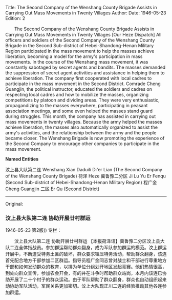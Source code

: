 Title: The Second Company of the Wenshang County Brigade Assists in Carrying Out Mass Movements in Twenty Villages
Author:
Date: 1946-05-23
Edition: 2

　　The Second Company of the Wenshang County Brigade
    Assists in Carrying Out Mass Movements in Twenty Villages
    [Our Heze Dispatch] All officers and soldiers of the Second Company of the Wenshang County Brigade in the Second Sub-district of Hebei-Shandong-Henan Military Region participated in the mass movement to help the masses achieve liberation, becoming a model for the army's participation in mass movements. In the course of the Wenshang mass movement, it was constantly sabotaged by secret agents and bandits. The masses demanded the suppression of secret agent activities and assistance in helping them to achieve liberation. The company first cooperated with local cadres to participate in the mass movement in the Second District. Comrade Cheng Guangjin, the political instructor, educated the soldiers and cadres on respecting local cadres and how to mobilize the masses, organizing competitions by platoon and dividing areas. They were very enthusiastic, propagandizing to the masses everywhere, participating in peasant association meetings, and some even helped the masses stand guard during struggles. This month, the company has assisted in carrying out mass movements in twenty villages. Because the army helped the masses achieve liberation, the masses also automatically organized to assist the army's activities, and the relationship between the army and the people became closer. The Wenshang Brigade is now promoting the experience of the Second Company to encourage other companies to participate in the mass movement.



**Named Entities**


汶上县大队第二连	Wenshang Xian Daduili Di'er Lian (The Second Company of the Wenshang County Brigade)
荷泽	Heze
冀鲁豫二分区	Ji Lu Yu Er Fenqu (Second Sub-district of Hebei-Shandong-Henan Military Region)
程广金	Cheng Guangjin
二区	Er Qu (Second District)



<hr /> 

Original: 


### 汶上县大队第二连  协助开展廿村群运

1946-05-23
第2版()
专栏：

　　汶上县大队第二连
    协助开展廿村群运
    【本报荷泽讯】冀鲁豫二分区汶上县大队二连全体指战员。参加群运帮助群众翻身，成为军队参加群运的模范。汶上群运开展中，不断遭受特务土匪的破坏，群众要求镇压特务活动，帮助群众翻身，该连首先配合地方干部参加二区群运。指导员程广金同志曾对战士和干部进行尊重地方干部和如何发动群众的教育，以排为单位分组划开地区发起竞赛。他们热情很高，到处向群众宣传，参加农会开会，有的并在斗争时帮助群众站岗，本月内该连已协助开展了二十个村子的群众运动。由于军队帮助了群众翻身，群众也自动组织起来动协助军队活动，军民关系更加密切。汶上大队现正川二连的经验推动其他各连参加群运。
